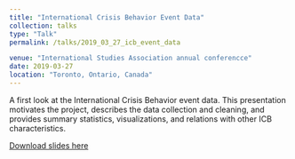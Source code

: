 ```yaml
---
title: "International Crisis Behavior Event Data"
collection: talks
type: "Talk"
permalink: /talks/2019_03_27_icb_event_data

venue: "International Studies Association annual conferencce"
date: 2019-03-27
location: "Toronto, Ontario, Canada"
---
```


A first look at the International Crisis Behavior event data. This presentation motivates the project, describes the data collection and cleaning, and provides summary statistics, visualizations, and relations with other ICB characteristics.

[Download slides here](http://tlscherer.github.io/files/2019_03_27_icb_event_data.pdf)